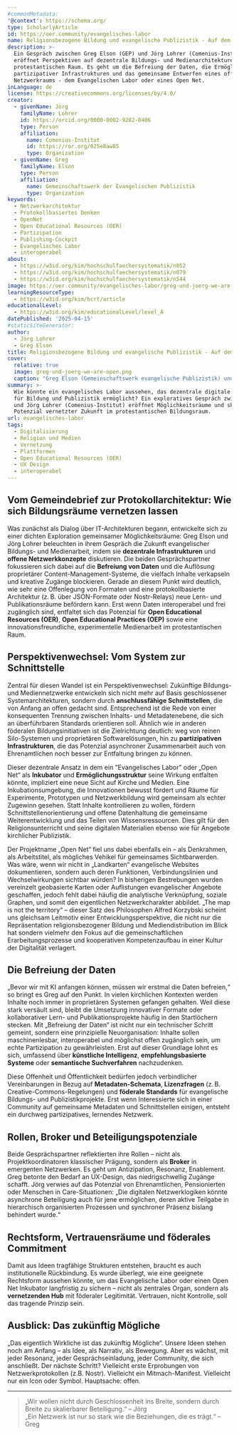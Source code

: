 ```yaml
---
#commonMetadata:
'@context': https://schema.org/
type: ScholarlyArticle
id: https://oer.community/evangelisches-labor
name: Religionsbezogene Bildung und evangelische Publizistik - Auf dem Weg zu einem offenen Netzwerk als neue Ermöglichungsstruktur
description: >-
  Ein Gespräch zwischen Greg Elson (GEP) und Jörg Lohrer (Comenius-Institut)
  eröffnet Perspektiven auf dezentrale Bildungs- und Medienarchitekturen im
  protestantischen Raum. Es geht um die Befreiung der Daten, die Ermöglichung
  partizipativer Infrastrukturen und das gemeinsame Entwerfen eines offenen
  Netzwerkraums - dem Evangelischen Labor oder eines Open Net.
inLanguage: de
license: https://creativecommons.org/licenses/by/4.0/
creator:
  - givenName: Jörg
    familyName: Lohrer
    id: https://orcid.org/0000-0002-9282-0406
    type: Person
    affiliation:
      name: Comenius-Institut
      id: https://ror.org/025e8aw85
      type: Organization
  - givenName: Greg
    familyName: Elson
    type: Person
    affiliation:
      name: Gemeinschaftswerk der Evangelischen Publizistik
      type: Organization
keywords:
  - Netzwerkarchitektur
  - Protokollbasiertes Denken
  - OpenNet
  - Open Educational Resources (OER)
  - Partizipation
  - Publishing-Cockpit
  - Evangelisches Labor
  - interoperabel
about:
  - https://w3id.org/kim/hochschulfaechersystematik/n052
  - https://w3id.org/kim/hochschulfaechersystematik/n079
  - https://w3id.org/kim/hochschulfaechersystematik/n544
image: https://oer.community/evangelisches-labor/greg-und-joerg-we-are-open.png
learningResourceType:
  - https://w3id.org/kim/hcrt/article
educationalLevel:
  - https://w3id.org/kim/educationalLevel/level_A
datePublished: '2025-04-15'
#staticSiteGenerator:
author:
  - Jörg Lohrer
  - Greg Elson
title: Religionsbezogene Bildung und evangelische Publizistik - Auf dem Weg zu einem offenen Netzwerk als neue Ermöglichungsstruktur
cover:
  relative: true
  image: greg-und-joerg-we-are-open.png
  caption: "Greg Elson (Gemeinschaftswerk evangelische Publizistik) und Jörg Lohrer (Comenius-Institut) mit Schriftzug 'We are open' - Screenshot Zoom-Videokonferenz)"
summary: >-
  Wie könnte ein evangelisches Labor aussehen, das dezentrale digitale Infrastrukturen
  für Bildung und Publizistik ermöglicht? Ein exploratives Gespräch zwischen Greg Elson (GEP)
  und Jörg Lohrer (Comenius-Institut) eröffnet Möglichkeitsräume und skizziert das
  Potenzial vernetzter Zukunft im protestantischen Bildungsraum.
url: evangelisches-labor
tags:
  - Digitalisierung
  - Religion und Medien
  - Vernetzung
  - Plattformen
  - Open Educational Resources (OER)
  - UX Design
  - interoperabel
---
```


## Vom Gemeindebrief zur Protokollarchitektur: Wie sich Bildungsräume vernetzen lassen

Was zunächst als Dialog über IT-Architekturen begann, entwickelte sich zu einer dichten Exploration gemeinsamer Möglichkeitsräume: Greg Elson und Jörg Lohrer beleuchten in ihrem Gespräch die Zukunft evangelischer Bildungs- und Medienarbeit, indem sie **dezentrale Infrastrukturen** und **offene Netzwerkkonzepte** diskutieren. 
Die beiden Gesprächspartner fokussieren sich dabei auf die **Befreiung von Daten** und die Auflösung proprietärer Content-Management-Systeme, die vielfach Inhalte verkapseln und kreative Zugänge blockieren. Gerade an diesem Punkt wird deutlich, wie sehr eine Offenlegung von Formaten und eine protokollbasierte Architektur (z. B. über JSON-Formate oder Nostr-Relays) neue Lern- und Publikationsräume befördern kann. Erst wenn Daten interoperabel und frei zugänglich sind, entfaltet sich das Potenzial für **Open Educational Resources (OER)**, **Open Educational Practices (OEP)** sowie eine innovationsfreundliche, experimentelle Medienarbeit im protestantischen Raum.

## Perspektivenwechsel: Vom System zur Schnittstelle

Zentral für diesen Wandel ist ein Perspektivenwechsel: Zukünftige Bildungs- und Mediennetzwerke entwickeln sich nicht mehr auf Basis geschlossener Systemarchitekturen, sondern durch **anschlussfähige Schnittstellen**, die von Anfang an offen gedacht sind. Entsprechend ist die Rede von einer konsequenten Trennung zwischen Inhalts- und Metadatenebene, die sich an überführbaren Standards orientieren soll. Ähnlich wie in anderen föderalen Bildungsinitiativen ist die Zielrichtung deutlich: weg von reinen Silo-Systemen und proprietären Softwarelösungen, hin zu **partizipativen Infrastrukturen**, die das Potenzial asynchroner Zusammenarbeit auch von Ehrenamtlichen noch besser zur Entfaltung bringen zu können.

Dieser dezentrale Ansatz in dem ein "Evangelisches Labor" oder „Open Net“ als **Inkubator** und **Ermöglichungsstruktur** seine Wirkung entfalten könnte, impliziert eine neue Sicht auf Kirche und Medien. Eine Inkubationsumgebung, die Innovationen bewusst fördert und Räume für Experimente, Prototypen und Netzwerkbildung wird gemeinsam als echter Zugewinn gesehen. Statt Inhalte kontrollieren zu wollen, fördern Schnittstellenorientierung und offene Datenhaltung die gemeinsame Weiterentwicklung und das Teilen von Wissensressourcen. Dies gilt für den Religionsunterricht und seine digitalen Materialien ebenso wie für Angebote kirchlicher Publizistik.

Der Projektname „Open Net“ fiel uns dabei ebenfalls ein – als Denkrahmen, als Arbeitstitel, als mögliches Vehikel für gemeinsames Sichtbarwerden. Was wäre, wenn wir nicht in „Landkarten“ evangelische Websites dokumentieren, sondern auch deren Funktionen, Verbindungslinien und Wechselwirkungen sichtbar würden? In bisherigen Bestrebungen wurden vereinzelt geobasierte Karten oder Auflistungen evangelischer Angebote geschaffen, jedoch fehlt dabei häufig die analytische Verknüpfung, soziale Graphen, und somit den eigentlichen Netzwerkcharakter abbildet. „The map is not the territory“ – dieser Satz des Philosophen Alfred Korzybski scheint uns gleichsam Leitmotiv einer Entwicklungsperspektive, die nicht nur die Repräsentation religionsbezogener Bildung und Mediendistribution im Blick hat sondern vielmehr den Fokus auf die gemeinschaftlichen Erarbeitungsprozesse und kooperativen Kompetenzaufbau in einer Kultur der Digitalität verlagert.

## Die Befreiung der Daten

„Bevor wir mit KI anfangen können, müssen wir erstmal die Daten befreien,“ so bringt es Greg auf den Punkt. In vielen kirchlichen Kontexten werden Inhalte noch immer in proprietären Systemen gefangen gehalten. Weil diese stark versäult sind, bleibt die Umsetzung innovativer Formate oder kollaborativer Lern- und Publikationsprojekte häufig in den Startlöchern stecken. Mit „Befreiung der Daten“ ist nicht nur ein technischer Schritt gemeint, sondern eine prinzipielle Neuorganisation: Inhalte sollen maschinenlesbar, interoperabel und möglichst offen zugänglich sein, um echte Partizipation zu gewährleisten. Erst auf dieser Grundlage lohnt es sich, umfassend über **künstliche Intelligenz**, **empfehlungsbasierte Systeme** oder **semantische Suchverfahren** nachzudenken.

Diese Offenheit und Öffentlichkeit bedürfen jedoch verbindlicher Vereinbarungen in Bezug auf **Metadaten-Schemata**, **Lizenzfragen** (z. B. Creative-Commons-Regelungen) und **föderale Standards** für evangelische Bildungs- und Publizistikprojekte. Erst wenn Interessierte sich in einer Community auf gemeinsame Metadaten und Schnittstellen einigen, entsteht ein durchweg partizipatives, lernendes Netzwerk.

## Rollen, Broker und Beteiligungspotenziale

Beide Gesprächspartner reflektierten ihre Rollen – nicht als Projektkoordinatoren klassischer Prägung, sondern als **Broker** in emergenten Netzwerken. Es geht um Antizipation, Resonanz, Enablement. Greg betonte den Bedarf an UX-Design, das niedrigschwellig Zugänge schafft. Jörg verwies auf das Potenzial von Ehrenamtlichen, Pensionierten oder Menschen in Care-Situationen: „Die digitalen Netzwerklogiken könnte asynchrone Beteiligung auch für jene ermöglichen, deren aktive Teilgabe in hierarchisch organisierten Prozessen und synchroner Präsenz bislang behindert wurde.“

## Rechtsform, Vertrauensräume und föderales Commitment

Damit aus Ideen tragfähige Strukturen entstehen, braucht es auch institutionelle Rückbindung. Es wurde überlegt, wie eine geeignete Rechtsform aussehen könnte, um das Evangelische Labor oder einen Open Net Inkubator langfristig zu sichern – nicht als zentrales Organ, sondern als **vernetzenden Hub** mit föderaler Legitimität. Vertrauen, nicht Kontrolle, soll das tragende Prinzip sein.

## Ausblick: Das zukünftig Mögliche

„Das eigentlich Wirkliche ist das zukünftig Mögliche“. Unsere Ideen stehen noch am Anfang – als Idee, als Narrativ, als Bewegung. Aber es wächst, mit jeder Resonanz, jeder Gesprächseinladung, jeder Community, die sich anschließt. Der nächste Schritt? Vielleicht erste Erprobungen von Netzwerkprotokollen (z.B. Nostr). Vielleicht ein Mitmach-Manifest. Vielleicht nur ein Icon oder Symbol. Hauptsache: offen.

---

> „Wir wollen nicht durch Geschlossenheit ins Breite, sondern durch Breite zu skalierbarer Beteiligung.“ – Jörg  
> „Ein Netzwerk ist nur so stark wie die Beziehungen, die es trägt.“ – Greg 